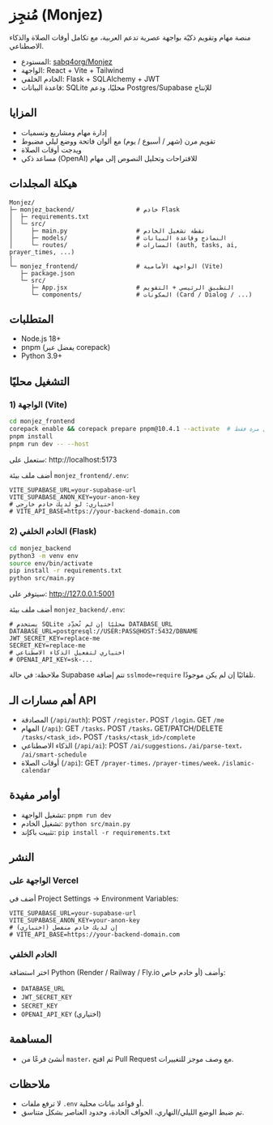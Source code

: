 # مُنجِز (Monjez)

منصة مهام وتقويم ذكيّة بواجهة عصرية تدعم العربية، مع تكامل أوقات الصلاة والذكاء الاصطناعي.

- المستودع: [sabq4org/Monjez](https://github.com/sabq4org/Monjez)
- الواجهة: React + Vite + Tailwind
- الخادم الخلفي: Flask + SQLAlchemy + JWT
- قاعدة البيانات: SQLite محليًا، ودعم Postgres/Supabase للإنتاج

## المزايا
- إدارة مهام ومشاريع وتسميات
- تقويم مرن (شهر / أسبوع / يوم) مع ألوان فاتحة ووضع ليلي مضبوط
- ويدجت أوقات الصلاة
- مساعد ذكي (OpenAI) للاقتراحات وتحليل النصوص إلى مهام

## هيكلة المجلدات
```text
Monjez/
├─ monjez_backend/                 # خادم Flask
│  ├─ requirements.txt
│  └─ src/
│     ├─ main.py                   # نقطة تشغيل الخادم
│     ├─ models/                   # النماذج وقاعدة البيانات
│     └─ routes/                   # المسارات (auth, tasks, ai, prayer_times, ...)
│
└─ monjez_frontend/                # الواجهة الأمامية (Vite)
   ├─ package.json
   └─ src/
      ├─ App.jsx                   # التطبيق الرئيسي + التقويم
      └─ components/               # المكونات (Card / Dialog / ...)
```

## المتطلبات
- Node.js 18+
- pnpm (يفضل عبر corepack)
- Python 3.9+

## التشغيل محليًا
### 1) الواجهة (Vite)
```bash
cd monjez_frontend
corepack enable && corepack prepare pnpm@10.4.1 --activate  # أول مرة فقط
pnpm install
pnpm run dev -- --host
```
ستعمل على: http://localhost:5173

أضف ملف بيئة `monjez_frontend/.env`:
```env
VITE_SUPABASE_URL=your-supabase-url
VITE_SUPABASE_ANON_KEY=your-anon-key
# اختياري: لو لديك خادم خارجي
# VITE_API_BASE=https://your-backend-domain.com
```

### 2) الخادم الخلفي (Flask)
```bash
cd monjez_backend
python3 -m venv env
source env/bin/activate
pip install -r requirements.txt
python src/main.py
```
سيتوفر على: http://127.0.0.1:5001

أضف ملف بيئة `monjez_backend/.env`:
```env
# يستخدم SQLite محليًا إن لم تُحدِّد DATABASE_URL
DATABASE_URL=postgresql://USER:PASS@HOST:5432/DBNAME
JWT_SECRET_KEY=replace-me
SECRET_KEY=replace-me
# اختياري لتفعيل الذكاء الاصطناعي
# OPENAI_API_KEY=sk-...
```
ملاحظة: في حالة Supabase تتم إضافة `sslmode=require` تلقائيًا إن لم يكن موجودًا.

## أهم مسارات الـ API
- المصادقة (`/api/auth`): POST `/register`، POST `/login`، GET `/me`
- المهام (`/api`): GET `/tasks`، POST `/tasks`، GET/PATCH/DELETE `/tasks/<task_id>`، POST `/tasks/<task_id>/complete`
- الذكاء الاصطناعي (`/api/ai`): POST `/ai/suggestions`، `/ai/parse-text`، `/ai/smart-schedule`
- أوقات الصلاة (`/api`): GET `/prayer-times`، `/prayer-times/week`، `/islamic-calendar`

## أوامر مفيدة
- تشغيل الواجهة: `pnpm run dev`
- تشغيل الخادم: `python src/main.py`
- تثبيت باكإند: `pip install -r requirements.txt`

## النشر
### الواجهة على Vercel
أضف في Project Settings → Environment Variables:
```env
VITE_SUPABASE_URL=your-supabase-url
VITE_SUPABASE_ANON_KEY=your-anon-key
# (اختياري) إن لديك خادم منفصل
# VITE_API_BASE=https://your-backend-domain.com
```

### الخادم الخلفي
اختر استضافة Python (Render / Railway / Fly.io أو خادم خاص) وأضف:
- `DATABASE_URL`
- `JWT_SECRET_KEY`
- `SECRET_KEY`
- `OPENAI_API_KEY` (اختياري)

## المساهمة
- أنشئ فرعًا من `master`، ثم افتح Pull Request مع وصف موجز للتغييرات.

## ملاحظات
- لا ترفع ملفات `.env` أو قواعد بيانات محلية.
- تم ضبط الوضع الليلي/النهاري، الحواف الحادة، وحدود العناصر بشكل متناسق.
